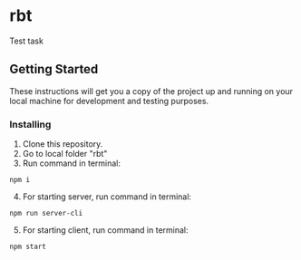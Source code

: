 # rbt
Test task
## Getting Started
These instructions will get you a copy of the project up and running on your local machine for development and testing purposes.
### Installing
1. Clone this repository.
2. Go to local folder "rbt"
3. Run command in terminal:
```npm
npm i
```
4. For starting server, run command in terminal:
```npm
npm run server-cli
```
5. For starting client, run command in terminal:
```npm
npm start
```
